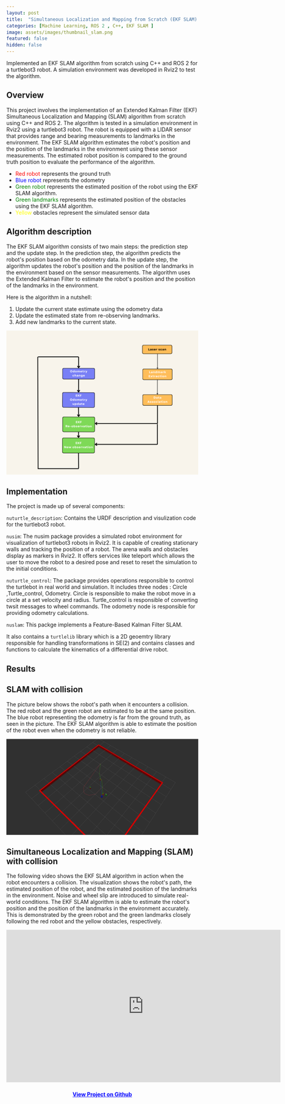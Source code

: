 ```yaml
---
layout: post
title:  "Simultaneous Localization and Mapping from Scratch (EKF SLAM) "
categories: [Machine Learning, ROS 2 , C++, EKF SLAM ]
image: assets/images/thumbnail_slam.png
featured: false
hidden: false
---
```

Implemented an EKF SLAM algorithm from scratch using C++ and ROS 2 for a turtlebot3 robot. A simulation environment was developed in Rviz2 to test the algorithm.
<style>
  a {
    color: blue; /* Set the color of links to purple */
  }
  .red-robot {
    background-color: red;
}

.blue-robot {
    background-color: blue;
}

.green-robot {
    background-color: green;
}

.landmark {
    background-color: green;
}

.obstacle {
    background-color: yellow;
}
</style>


## Overview
This project involves the implementation of an Extended Kalman Filter (EKF) Simultaneous Localization and Mapping (SLAM) algorithm from scratch using C++ and ROS 2. The algorithm is tested in a simulation environment in Rviz2 using a turtlebot3 robot. The robot is equipped with a LIDAR sensor that provides range and bearing measurements to landmarks in the environment. The EKF SLAM algorithm estimates the robot's position and the position of the landmarks in the environment using these sensor measurements. The estimated robot position is compared to the ground truth position to evaluate the performance of the algorithm.

* <span style="color: red;">Red robot</span> represents the ground truth 
* <span style="color: blue;">Blue robot</span> represents the odometry 
* <span style="color: green;">Green robot</span> represents the estimated position of the robot using the EKF SLAM algorithm.
* <span style="color: green;">Green landmarks</span> represents the estimated position of the obstacles using the EKF SLAM algorithm.
* <span style="color:  yellow;">Yellow</span> obstacles represent the simulated sensor data

## Algorithm description
The EKF SLAM algorithm consists of two main steps: the prediction step and the update step. In the prediction step, the algorithm predicts the robot's position based on the odometry data. In the update step, the algorithm updates the robot's position and the position of the landmarks in the environment based on the sensor measurements. The algorithm uses the Extended Kalman Filter to estimate the robot's position and the position of the landmarks in the environment.

Here is the algorithm in a nutshell:
1. Update the current state estimate using the odometry data
2. Update the estimated state from re-observing landmarks.
3. Add new landmarks to the current state.

![slam](/assets/images/graph.png)

## Implementation

The project is made up of several components:

`nuturtle_description`: Contains the URDF description and visulization code for the turtlebot3 robot.

`nusim`: The nusim package provides a simulated robot environment for visualization of turtlebot3 robots in Rviz2. It is capable of creating stationary walls and tracking the position of a robot. The arena walls and obstacles display as markers in Rviz2. It offers services like teleport which allows the user to move the robot to a desired pose and reset to reset the simulation to the initial conditions.

`nuturtle_control`: The package provides operations responsible to control the turtlebot in real world and simulation. It includes three nodes : Circle ,Turtle_control, Odometry. Circle is responsible to make the robot move in a circle at a set velocity and radius. Turtle_control is responsible of converting twsit messages to wheel commands. The odometry node is responsible for providing odometry calculations.

`nuslam`: This packge implements a Feature-Based Kalman Filter SLAM.

It also contains a `turtlelib` library which is a 2D geoemtry library responsible for handling transformations in SE(2) and contains classes and functions to calculate the kinematics of a differential drive robot.

## Results

## SLAM with collision
The picture below shows the robot's path when it encounters a collision. The red robot and the green robot are estimated to be at the same position. The blue robot representing the odometry is far from the ground truth, as seen in the picture. The EKF SLAM algorithm is able to estimate the position of the robot even when the odometry is not reliable.

![slam](/assets/images/slam_collision.png)

## Simultaneous Localization and Mapping (SLAM) with collision
The following video shows the EKF SLAM algorithm in action when the robot encounters a collision. The visualization shows the robot's path, the estimated position of the robot, and the estimated position of the landmarks in the environment. Noise and wheel slip are introduced to simulate real-world conditions. The EKF SLAM algorithm is able to estimate the robot's position and the position of the landmarks in the environment accurately.
This is demonstrated by the green robot and the green landmarks closely following the red robot and the yellow obstacles, respectively.

<iframe width="720" height="400" src="https://www.youtube.com/embed/M7z6BmtaPaM " title="YouTube video player" frameborder="0" allow="accelerometer; autoplay; clipboard-write; encrypted-media; gyroscope; picture-in-picture" allowfullscreen></iframe>

<div align="center"><h4> <a href="https://github.com/roy2909/slam-project-roy2909">View Project on Github</a></h4></div>